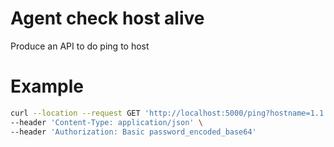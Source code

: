 # Agent check host alive

Produce an API to do ping to host

# Example

```bash
curl --location --request GET 'http://localhost:5000/ping?hostname=1.1.1.1' \
--header 'Content-Type: application/json' \
--header 'Authorization: Basic password_encoded_base64'
```

